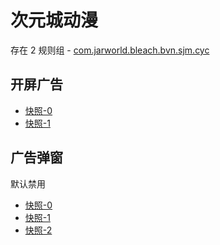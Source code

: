 # 次元城动漫

存在 2 规则组 - [com.jarworld.bleach.bvn.sjm.cyc](/src/apps/com.jarworld.bleach.bvn.sjm.cyc.ts)

## 开屏广告

- [快照-0](https://i.gkd.li/import/13626948)
- [快照-1](https://i.gkd.li/import/13626951)

## 广告弹窗

默认禁用

- [快照-0](https://i.gkd.li/import/13626949)
- [快照-1](https://i.gkd.li/import/13626950)
- [快照-2](https://i.gkd.li/import/13635410)
